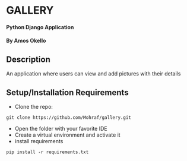 # GALLERY
#### Python Django Application
#### By **Amos Okello**

## Description
An application where users can view and add pictures with their details

## Setup/Installation Requirements
* Clone the repo: 
```
git clone https://github.com/Mohraf/gallery.git
```
* Open the folder with your favorite IDE
* Create a virtual environment and activate it
* install requirements
```
pip install -r requirements.txt
```